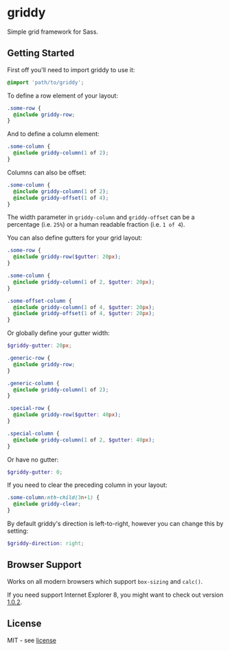 # griddy

Simple grid framework for Sass.

## Getting Started

First off you'll need to import griddy to use it:

```scss
@import 'path/to/griddy';
```

To define a row element of your layout:

```scss
.some-row {
  @include griddy-row;
}
```

And to define a column element:

```scss
.some-column {
  @include griddy-column(1 of 2);
}
```

Columns can also be offset:

```scss
.some-column {
  @include griddy-column(1 of 2);
  @include griddy-offset(1 of 4);
}
```

The width parameter in `griddy-column` and `griddy-offset` can be a percentage (i.e. `25%`) or a human readable fraction (i.e. `1 of 4`).

You can also define gutters for your grid layout:

```scss
.some-row {
  @include griddy-row($gutter: 20px);
}

.some-column {
  @include griddy-column(1 of 2, $gutter: 20px);
}

.some-offset-column {
  @include griddy-column(1 of 4, $gutter: 20px);
  @include griddy-offset(1 of 4, $gutter: 20px);
}
```

Or globally define your gutter width:

```scss
$griddy-gutter: 20px;

.generic-row {
  @include griddy-row;
}

.generic-column {
  @include griddy-column(1 of 2);
}

.special-row {
  @include griddy-row($gutter: 40px);
}

.special-column {
  @include griddy-column(1 of 2, $gutter: 40px);
}
```

Or have no gutter:

```scss
$griddy-gutter: 0;
```

If you need to clear the preceding column in your layout:

```scss
.some-column:nth-child(3n+1) {
  @include griddy-clear;
}
```

By default griddy's direction is left-to-right, however you can change this by setting:

```scss
$griddy-direction: right;
```

## Browser Support

Works on all modern browsers which support `box-sizing` and `calc()`.

If you need support Internet Explorer 8, you might want to check out version [1.0.2](https://github.com/jacobbuck/griddy/tree/1.0.2).

## License

MIT - see [license](license)
